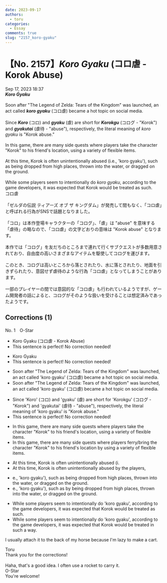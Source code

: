 ```yaml
---
date: 2023-09-17
authors:
  - toru
categories:
  - Essay
comments: true
slug: "2157_koro-gyaku"
---
```


# 【No. 2157】<strong><em>Koro Gyaku</strong></em> (コロ虐 - Korok Abuse)
<div class="date">Sep 17, 2023 18:37</div>
<div id="post"><div id="body_show_ori">
<strong><em>Koro Gyaku</strong></em><br/><br/>Soon after "The Legend of Zelda: Tears of the Kingdom" was launched, an act called <strong><em>koro gyaku</em></strong> (コロ虐) became a hot topic on social media.<br/><br/>Since <strong><em>Koro</em></strong> (コロ) and <strong><em>gyaku</em></strong> (虐) are short for <strong><em>Korokgu</em></strong> (コログ - "Korok") and <strong><em>gyakutai</em></strong> (虐待 - "abuse"), respectively, the literal meaning of <em>koro gyaku</em> is "Korok abuse."<br/><br/>In this game, there are many side quests where players take the character "Korok" to his friend's location, using a variety of flexible items.<br/><br/>At this time, Korok is often unintentionally abused (i.e., 'koro gyaku'), such as being dropped from high places, thrown into the water, or dragged on the ground.<br/><br/>While some players seem to intentionally do <em>koro gyaku</em>, according to the game developers, it was expected that Korok would be treated as such.
</div></div>

<!-- more -->

<div id="post_ja"><div id="body_show_mo">
コロ虐<br/><br/>「ゼルダの伝説 ティアーズ オブ ザ キングダム」が発売して間もなく、「コロ虐」と呼ばれる行為がSNSで話題となりました。<br/><br/>「コロ」は本作登場キャラクターの「コログ」、「虐」は "abuse" を意味する「虐待」の略なので、「コロ虐」の文字どおりの意味は "Korok abuse" となります。<br/><br/>本作では「コログ」を友だちのところまで連れて行くサブクエストが多数用意されており、自由度の高いさまざまなアイテムを駆使してコログを運びます。<br/><br/>このとき、コログは高いところから落とされたり、水に落とされたり、地面を引きずられたり、意図せず虐待のような行為「コロ虐」となってしまうことがあります。<br/><br/>一部のプレイヤーの間では意図的な「コロ虐」も行われているようですが、ゲーム開発者の話によると、コログがそのような扱いを受けることは想定済みであったようです。
</div></div>

## Corrections (1)
<div id="block"><div class="first_name"> No. 1　<span class="just_name">O-Star</span></div><div id="block2">
<ul class="correction_field">
<li class="incorrect">Koro Gyaku (コロ虐 - Korok Abuse)</li>
<li class="corrected perfect">This sentence is perfect! No correction needed!</li>
</ul>
<ul class="correction_field">
<li class="incorrect">Koro Gyaku</li>
<li class="corrected perfect">This sentence is perfect! No correction needed!</li>
</ul>
<ul class="correction_field">
<li class="incorrect">Soon after "The Legend of Zelda: Tears of the Kingdom" was launched, an act called 'koro gyaku' (コロ虐) became a hot topic on social media.</li>
<li class="corrected correct">
Soon after "The Legend of Zelda: Tears of the Kingdom" <span class="sline"><span class="f_red">was</span></span> launched, an act called 'koro gyaku' (コロ虐) became a hot topic on social media.
</li>
</ul>
<ul class="correction_field">
<li class="incorrect">Since 'Koro' (コロ) and 'gyaku' (虐) are short for 'Korokgu' (コログ - "Korok") and 'gyakutai' (虐待 - "abuse"), respectively, the literal meaning of 'koro gyaku' is "Korok abuse."</li>
<li class="corrected perfect">This sentence is perfect! No correction needed!</li>
</ul>
<ul class="correction_field">
<li class="incorrect">In this game, there are many side quests where players take the character "Korok" to his friend's location, using a variety of flexible items.</li>
<li class="corrected correct">
In this game, there are many side quests where players <span class="f_blue">ferry/bring</span> the character "Korok" to his friend's location <span class="f_bold">by</span> using a variety of flexible items.
</li>
</ul>
<ul class="correction_field">
<li class="incorrect">At this time, Korok is often unintentionally abused (i.</li>
<li class="corrected correct">
At this time, Korok is often unintentionally abused <span class="f_bold">by the players, </span>
</li>
</ul>
<ul class="correction_field">
<li class="incorrect">e., 'koro gyaku'), such as being dropped from high places, thrown into the water, or dragged on the ground.</li>
<li class="corrected correct">
<span class="sline"><span class="f_red">e., 'koro gyaku')</span></span>, such as <span class="f_bold">by </span>being dropped from high places, thrown into the water, or dragged on the ground.
</li>
</ul>
<ul class="correction_field">
<li class="incorrect">While some players seem to intentionally do 'koro gyaku', according to the game developers, it was expected that Korok would be treated as such.</li>
<li class="corrected correct">
While some players seem to intentionally <span class="sline"><span class="f_red">do</span></span> 'koro gyaku', according to the game developers, it was expected that Korok would be treated <span class="f_bold">in such a way.</span>
</li>
</ul>
<p class="comment_small">
 I usually attach it to the back of my horse because I'm lazy to make a cart.
</p>

</div><div class="name"><span class="just_name">Toru</span><br>
Thank you for the corrections!<br/><br/>Haha, that's a good idea. I often use a rocket to carry it.
</div>
<div class="name"><span class="just_name">O-Star</span><br>
You're welcome!
</div>
</div>
